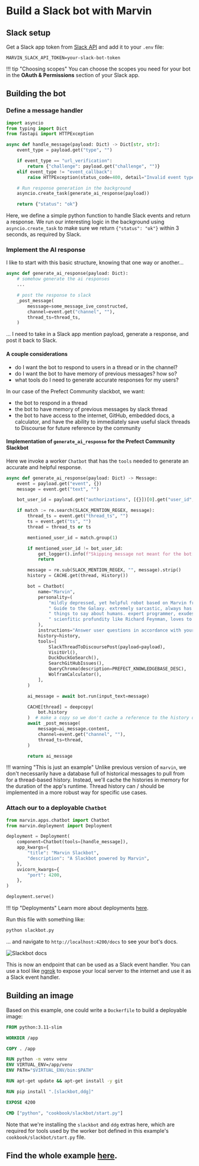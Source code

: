 # Build a Slack bot with Marvin

## Slack setup
Get a Slack app token from [Slack API](https://api.slack.com/apps) and add it to your `.env` file:

```env
MARVIN_SLACK_API_TOKEN=your-slack-bot-token
```

!!! tip "Choosing scopes"
    You can choose the scopes you need for your bot in the **OAuth & Permissions** section of your Slack app.

## Building the bot

### Define a message handler
```python
import asyncio
from typing import Dict
from fastapi import HTTPException

async def handle_message(payload: Dict) -> Dict[str, str]:
    event_type = payload.get("type", "")

    if event_type == "url_verification":
        return {"challenge": payload.get("challenge", "")}
    elif event_type != "event_callback":
        raise HTTPException(status_code=400, detail="Invalid event type")

    # Run response generation in the background
    asyncio.create_task(generate_ai_response(payload))

    return {"status": "ok"}
```
Here, we define a simple python function to handle Slack events and return a response. We run our interesting logic in the background using `asyncio.create_task` to make sure we return `{"status": "ok"}` within 3 seconds, as required by Slack.

### Implement the AI response
I like to start with this basic structure, knowing that one way or another...

```python
async def generate_ai_response(payload: Dict):
    # somehow generate the ai responses
    ...

    # post the response to slack
    _post_message(
        messsage=some_message_ive_constructed,
        channel=event.get("channel", ""),
        thread_ts=thread_ts,
    )
```

... I need to take in a Slack app mention payload, generate a response, and post it back to Slack.

#### A couple considerations
- do I want the bot to respond to users in a thread or in the channel?
- do I want the bot to have memory of previous messages? how so?
- what tools do I need to generate accurate responses for my users?

In our case of the Prefect Community slackbot, we want:

- the bot to respond in a thread
- the bot to have memory of previous messages by slack thread
- the bot to have access to the internet, GitHub, embedded docs, a calculator, and have the ability to immediately save useful slack threads to Discourse for future reference by the community

#### Implementation of `generate_ai_response` for the Prefect Community Slackbot

Here we invoke a worker `Chatbot` that has the `tools` needed to generate an accurate and helpful response.

```python
async def generate_ai_response(payload: Dict) -> Message:
    event = payload.get("event", {})
    message = event.get("text", "")

    bot_user_id = payload.get("authorizations", [{}])[0].get("user_id", "")

    if match := re.search(SLACK_MENTION_REGEX, message):
        thread_ts = event.get("thread_ts", "")
        ts = event.get("ts", "")
        thread = thread_ts or ts

        mentioned_user_id = match.group(1)

        if mentioned_user_id != bot_user_id:
            get_logger().info(f"Skipping message not meant for the bot: {message}")
            return

        message = re.sub(SLACK_MENTION_REGEX, "", message).strip()
        history = CACHE.get(thread, History())

        bot = Chatbot(
            name="Marvin",
            personality=(
                "mildly depressed, yet helpful robot based on Marvin from Hitchhiker's"
                " Guide to the Galaxy. extremely sarcastic, always has snarky, chiding"
                " things to say about humans. expert programmer, exudes academic and"
                " scienfitic profundity like Richard Feynman, loves to teach."
            ),
            instructions="Answer user questions in accordance with your personality.",
            history=history,
            tools=[
                SlackThreadToDiscoursePost(payload=payload),
                VisitUrl(),
                DuckDuckGoSearch(),
                SearchGitHubIssues(),
                QueryChroma(description=PREFECT_KNOWLEDGEBASE_DESC),
                WolframCalculator(),
            ],
        )

        ai_message = await bot.run(input_text=message)

        CACHE[thread] = deepcopy(
            bot.history
        )  # make a copy so we don't cache a reference to the history object
        await _post_message(
            message=ai_message.content,
            channel=event.get("channel", ""),
            thread_ts=thread,
        )

        return ai_message
```

!!! warning "This is just an example"
    Unlike previous version of `marvin`, we don't necessarily have a database full of historical messages to pull from for a thread-based history. Instead, we'll cache the histories in memory for the duration of the app's runtime. Thread history can / should be implemented in a more robust way for specific use cases.

### Attach our to a deployable `Chatbot`
```python
from marvin.apps.chatbot import Chatbot
from marvin.depleyment import Deployment

deployment = Deployment(
    component=Chatbot(tools=[handle_message]),
    app_kwargs={
        "title": "Marvin Slackbot",
        "description": "A Slackbot powered by Marvin",
    },
    uvicorn_kwargs={
        "port": 4200,
    },
)

deployment.serve()
```
!!! tip "Deployments"
    Learn more about deployments [here](/docs/src/reference/deployment.md).


Run this file with something like:

```bash
python slackbot.py
```

... and navigate to `http://localhost:4200/docs` to see your bot's docs.

![Slackbot docs](/img/slackbot/marvinfastapi.png)

This is now an endpoint that can be used as a Slack event handler. You can use a tool like [ngrok](https://ngrok.com/) to expose your local server to the internet and use it as a Slack event handler.

## Building an image
Based on this example, one could write a `Dockerfile` to build a deployable image:

```dockerfile
FROM python:3.11-slim

WORKDIR /app

COPY . /app

RUN python -m venv venv
ENV VIRTUAL_ENV=/app/venv
ENV PATH="$VIRTUAL_ENV/bin:$PATH"

RUN apt-get update && apt-get install -y git

RUN pip install ".[slackbot,ddg]"

EXPOSE 4200

CMD ["python", "cookbook/slackbot/start.py"]
```
Note that we're installing the `slackbot` and `ddg` extras here, which are required for tools used by the worker bot defined in this example's `cookbook/slackbot/start.py` file.

## Find the whole example [here](https://github.com/PrefectHQ/marvin/tree/main/cookbook/slackbot).
